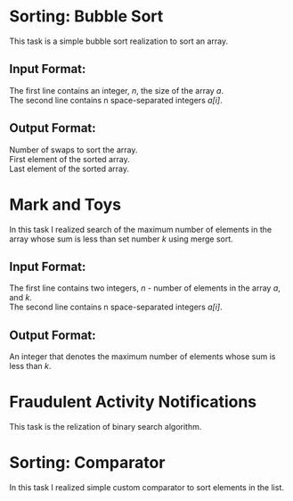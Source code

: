 # Sorting: Bubble Sort
This task is a simple bubble sort realization to sort an array.

## Input Format:  
The first line contains an integer, _n_, the size of the array _a_.  
The second line contains n space-separated integers _a[i]_.  

## Output Format:  
Number of swaps to sort the array.  
First element of the sorted array.  
Last element of the sorted array.  

# Mark and Toys
In this task I realized search of the maximum number of elements in the array whose sum is less than set number _k_ using merge sort.  

## Input Format:
The first line contains two integers, _n_ - number of elements in the array _a_, and _k_.  
The second line contains n space-separated integers _a[i]_.

## Output Format:
An integer that denotes the maximum number of elements whose sum is less than _k_.  

# Fraudulent Activity Notifications
This task is the relization of binary search algorithm.  

# Sorting: Comparator

In this task I realized simple custom comparator to sort elements in the list.  



